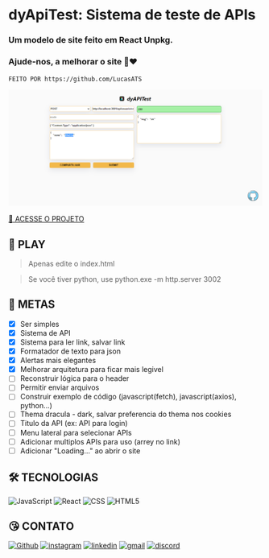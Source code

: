 # dyApiTest: Sistema de teste de APIs

### Um modelo de site feito em React Unpkg.

### Ajude-nos, a melhorar o site 🤩❤️

    FEITO POR https://github.com/LucasATS

[![preview](./.github/preview-xl.png)](https://dyapitest.vercel.app/)

[🔗 ACESSE O PROJETO ](https://dyapitest.vercel.app/)

## __📂 PLAY__
> Apenas edite o index.html

> Se você tiver python, use python.exe -m http.server 3002

## __🎯 METAS__
- [X] Ser simples
- [X] Sistema de API
- [X] Sistema para ler link, salvar link
- [X] Formatador de texto para json
- [X] Alertas mais elegantes
- [X] Melhorar arquitetura para ficar mais legivel
- [ ] Reconstruir lógica para o header
- [ ] Permitir enviar arquivos
- [ ] Construir exemplo de código (javascript(fetch), javascript(axios), python...)
- [ ] Thema dracula - dark, salvar preferencia do thema nos cookies
- [ ] Titulo da API (ex: API para login)
- [ ] Menu lateral para selecionar APIs
- [ ] Adicionar multiplos APIs para uso (arrey no link)
- [ ] Adicionar "Loading..." ao abrir o site

<!--
## __❤ AGRADECIMENTOS__
[@<NOME>](<LINK>) "<MENSAGEM>"
-->

## __🛠 TECNOLOGIAS__ 

![JavaScript](https://img.shields.io/badge/JavaScript-323330?style=for-the-badge&logo=javascript&logoColor=F7DF1E)
![React](https://img.shields.io/badge/React-20232A?style=for-the-badge&logo=react&logoColor=61DAFB)
![CSS](https://img.shields.io/badge/CSS3-1572B6?style=for-the-badge&logo=css3&logoColor=white)
![HTML5](https://img.shields.io/badge/HTML5-E34F26?style=for-the-badge&logo=html5&logoColor=white)

## __😘 CONTATO__ <ALTERE APENAS OS LINKS DOS HREF>
<p align="left">
  <a href="https://github.com/LucasATS/"><img src="https://img.shields.io/badge/GitHub-100000?style=for-the-badge&amp;logo=github&amp;logoColor=white" alt="Github"></a>
  <a href="https://www.instagram.com/lukaolmd/"><img src="https://img.shields.io/badge/Instagram-E4405F?style=for-the-badge&amp;logo=instagram&amp;logoColor=white" alt="instagram"></a>
  <a href="https://www.linkedin.com/in/lucas-almeida-tiburtino-da-silva/"><img src="https://img.shields.io/badge/LinkedIn-0077B5?style=for-the-badge&amp;logo=linkedin&amp;logoColor=white" alt="linkedin"></a>
  <a href="mailto:lucas.almida.da.silva@gmail.com"><img src="https://img.shields.io/badge/Gmail-D14836?style=for-the-badge&logo=gmail&logoColor=white" alt="gmail"></a> 
  <a href="https://discord.com/channels/@Lucas%20ATS#9901"><img src="https://img.shields.io/badge/Discord-5865F2?style=for-the-badge&logo=discord&logoColor=white" alt="discord"></a>  
</p>
